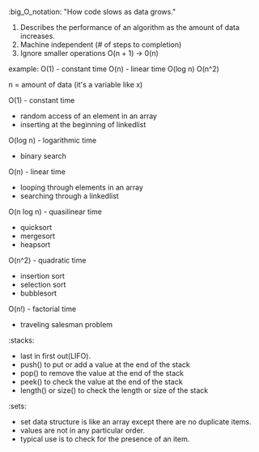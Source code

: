 :big_O_notation: "How code slows as data grows." 
1. Describes the performance of an algorithm as the amount of data increases.
2. Machine independent (# of steps to completion)
3. Ignore smaller operations O(n + 1) -> 0(n)

example:  O(1) - constant time
          O(n) - linear time
          O(log n)
          O(n^2)

n = amount of data (it's a variable like x)

O(1) - constant time
* random access of an element in an array
* inserting at the beginning of linkedlist

O(log n) - logarithmic time
* binary search

O(n) - linear time
* looping through elements in an array
* searching through a linkedlist

O(n log n) - quasilinear time
* quicksort
* mergesort
* heapsort

O(n^2) - quadratic time
* insertion sort
* selection sort
* bubblesort

O(n!) - factorial time
* traveling salesman problem

:stacks:
- last in first out(LIFO).
- push() to put or add a value at the end of the stack
- pop() to remove the value at the end of the stack
- peek() to check the value at the end of the stack
- length() or size() to check the length or size of the stack

:sets:
- set data structure is like an array except there are no duplicate items.
- values are not in any particular order.
- typical use is to check for the presence of an item.
